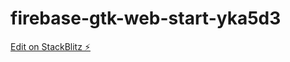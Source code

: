 # firebase-gtk-web-start-yka5d3

[Edit on StackBlitz ⚡️](https://stackblitz.com/edit/firebase-gtk-web-start-yka5d3)